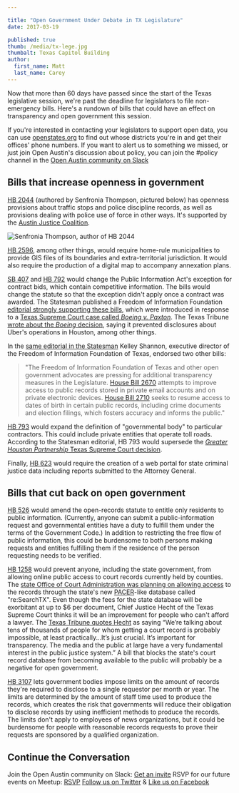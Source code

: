 ```yaml
---

title: "Open Government Under Debate in TX Legislature"
date: 2017-03-19

published: true
thumb: /media/tx-lege.jpg
thumbalt: Texas Capitol Building
author:
  first_name: Matt
  last_name: Carey
---
```


Now that more than 60 days have passed since the start of the Texas legislative session, we're past the deadline for legislators to file non-emergency bills. Here's a rundown of bills that could have an effect on transparency and open government this session.

If you're interested in contacting your legislators to support open data, you can use [openstates.org](https://openstates.org/find_your_legislator/) to find out whose districts you're in and get their offices' phone numbers. If you want to alert us to something we missed, or just join Open Austin's discussion about policy, you can join the #policy channel in the [Open Austin community on Slack](https://slack.open-austin.org/)

## Bills that increase openness in government

[HB 2044](https://openstates.org/tx/bills/85/HB2044/) (authored by Senfronia Thompson, pictured below) has openness provisions about traffic stops and police discipline records, as well as provisions dealing with police use of force in other ways. It's supported by the [Austin Justice Coalition](https://www.austinjustice.org/).

<img src="/media/SenfroniaThompson.jpg" alt="Senfronia Thompson, author of HB 2044" />

[HB 2596](https://openstates.org/tx/bills/85/HB2596/), among other things, would require home-rule municipalities to provide GIS files of its boundaries and extra-territorial jurisdiction. It would also require the production of a digital map to accompany annexation plans.

[SB 407](https://openstates.org/tx/bills/85/SB407/) and [HB 792](https://openstates.org/tx/bills/85/HB792/) would change the Public Information Act's exception for contract bids, which contain competitive information. The bills would change the statute so that the exception didn't apply once a contract was awarded. The Statesman published a Freedom of Information Foundation [editorial strongly supporting these bills](http://www.mystatesman.com/news/opinion/commentary-texas-must-repair-damage-public-information-act/5ZvyZur7pm5HEJqyzb8zDL/), which were introduced in response to a [Texas Supreme Court case called _Boeing v. Paxton_](http://caselaw.findlaw.com/tx-supreme-court/1705303.html). The Texas Tribune [wrote about the _Boeing_ decision](https://www.texastribune.org/2016/08/05/lawmakers-eye-monstrous-loophole-keeps-contract-de/), saying it prevented disclosures about Uber's operations in Houston, among other things.

In the [same editorial in the Statesman](http://www.mystatesman.com/news/opinion/commentary-texas-must-repair-damage-public-information-act/5ZvyZur7pm5HEJqyzb8zDL/) Kelley Shannon, executive director of the Freedom of Information Foundation of Texas, endorsed two other bills:

> "The Freedom of Information Foundation of Texas and other open government advocates are pressing for additional transparency measures in the Legislature. [House Bill 2670](https://openstates.org/tx/bills/85/HB2670/) attempts to improve access to public records stored in private email accounts and on private electronic devices. [House Bill 2710](https://openstates.org/tx/bills/85/HB2710/) seeks to resume access to dates of birth in certain public records, including crime documents and election filings, which fosters accuracy and informs the public."

[HB 793](https://openstates.org/tx/bills/85/HB793/) would expand the definition of "governmental body" to particular contractors. This could include private entities that operate toll roads. According to the Statesman editorial, HB 793 would supersede the [_Greater Houston Partnership_ Texas Supreme Court decision](http://caselaw.findlaw.com/tx-supreme-court/1706354.html).

Finally, [HB 623](https://openstates.org/tx/bills/85/HB623/) would require the creation of a web portal for state criminal justice data including reports submitted to the Attorney General.

## Bills that cut back on open government

[HB 526](https://openstates.org/tx/bills/85/HB526/) would amend the open-records statute to entitle only residents to public information. (Currently, anyone can submit a public-information request and governmental entities have a duty to fulfill them under the terms of the Government Code.) In addition to restricting the free flow of public information, this could be burdensome to both persons making requests and entities fulfilling them if the residence of the person requesting needs to be verified.

[HB 1258](https://openstates.org/tx/bills/85/HB1258/) would prevent anyone, including the state government, from allowing online public access to court records currently held by counties. The [state Office of Court Administration was planning on allowing access](http://www.mystatesman.com/news/state--regional-govt--politics/texas-clerks-look-derail-web-based-public-access-court-records/pnNpmqoQlwe4s8xfBUZYbJ/) to the records through the state's new [PACER](https://www.pacer.gov/)-like database called "re:SearchTX". Even though the fees for the state database will be exorbitant at up to $6 per document, Chief Justice Hecht of the Texas Supreme Court thinks it will be an improvement for people who can't afford a lawyer. The [Texas Tribune quotes Hecht](https://www.texastribune.org/2017/03/09/seeing-turf-war-texas-counties-rally-against-statewide-records-portal/) as saying “We’re talking about tens of thousands of people for whom getting a court record is probably impossible, at least practically...It’s just crucial. It’s important for transparency. The media and the public at large have a very fundamental interest in the public justice system.” A bill that blocks the state's court record database from becoming available to the public will probably be a negative for open government.

[HB 3107](https://openstates.org/tx/bills/85/HB3107/) lets government bodies impose limits on the amount of records they're required to disclose to a single requestor per month or year. The limits are determined by the amount of staff time used to produce the records, which creates the risk that governments will reduce their obligation to disclose records by using inefficient methods to produce the records. The limits don't apply to employees of news organizations, but it could be burdensome for people with reasonable records requests to prove their requests are sponsored by a qualified organization.


## Continue the Conversation

Join the Open Austin community on Slack: [Get an invite](http://slack.open-austin.org/)
RSVP for our future events on Meetup: [RSVP](http://www.meetup.com/Open-Austin/)
[Follow us on Twitter](https://twitter.com/openaustin?lang=en)
& [Like us on Facebook](https://www.facebook.com/Open-Austin-412390968837071/)
